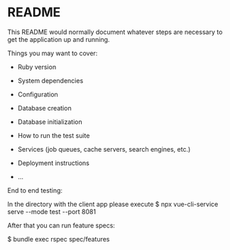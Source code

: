 # README

This README would normally document whatever steps are necessary to get the
application up and running.

Things you may want to cover:

* Ruby version

* System dependencies

* Configuration

* Database creation

* Database initialization

* How to run the test suite

* Services (job queues, cache servers, search engines, etc.)

* Deployment instructions

* ...


End to end testing:

In the directory with the client app please execute
$ npx vue-cli-service serve --mode test --port 8081

After that you can run feature specs:

$ bundle exec rspec spec/features
